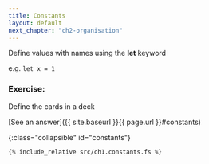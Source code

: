```yaml
---
title: Constants
layout: default
next_chapter: "ch2-organisation"
---
```


Define values with names using the __let__ keyword

e.g. `let x = 1 `

### Exercise:

Define the cards in a deck

[See an answer]({{ site.baseurl }}{{ page.url }}#constants)

{:class="collapsible" id="constants"}
```fsharp
{% include_relative src/ch1.constants.fs %}

```
